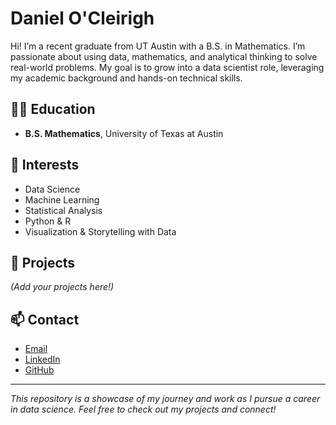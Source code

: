 # Daniel O'Cleirigh

Hi! I’m a recent graduate from UT Austin with a B.S. in Mathematics. I’m passionate about using data, mathematics, and analytical thinking to solve real-world problems. My goal is to grow into a data scientist role, leveraging my academic background and hands-on technical skills.

## 👨‍🎓 Education
- **B.S. Mathematics**, University of Texas at Austin

## 💼 Interests
- Data Science
- Machine Learning
- Statistical Analysis
- Python & R
- Visualization & Storytelling with Data

## 🚀 Projects
*(Add your projects here!)*

## 📫 Contact
- [Email](mailto:your@email.com)
- [LinkedIn](https://www.linkedin.com/in/your-profile)
- [GitHub](https://github.com/daniel-ocl)

---

*This repository is a showcase of my journey and work as I pursue a career in data science. Feel free to check out my projects and connect!*
